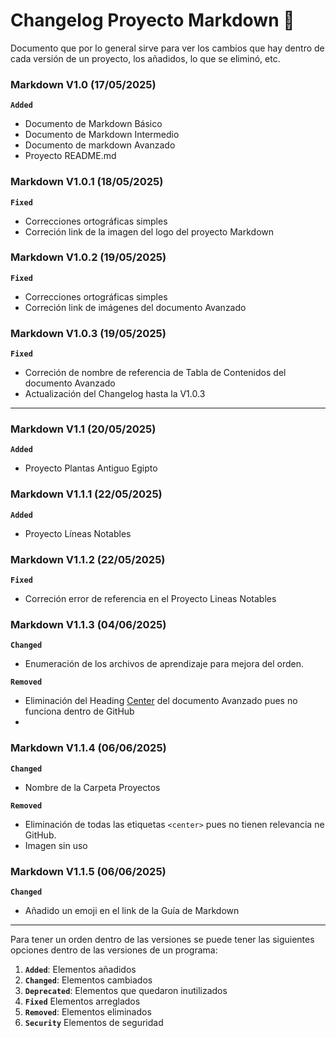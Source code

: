 # Changelog Proyecto Markdown :calendar:

Documento que por lo general sirve para ver los cambios que hay dentro de cada versión de un proyecto, los añadidos, lo que se eliminó, etc.

### Markdown V1.0 (17/05/2025)

**`Added`**

* Documento de Markdown Básico
* Documento de Markdown Intermedio
* Documento de markdown Avanzado
* Proyecto README.md

### Markdown V1.0.1 (18/05/2025)

**`Fixed`**

* Correcciones ortográficas simples
* Correción link de la imagen del logo del proyecto Markdown

### Markdown V1.0.2 (19/05/2025)

**`Fixed`**

* Correcciones ortográficas simples
* Correción link de imágenes del documento Avanzado

### Markdown V1.0.3 (19/05/2025)

**`Fixed`**

* Correción de nombre de referencia de Tabla de Contenidos del documento Avanzado
* Actualización del Changelog hasta la V1.0.3

___

### Markdown V1.1 (20/05/2025)

**`Added`**

* Proyecto Plantas Antiguo Egipto

### Markdown V1.1.1 (22/05/2025)

**`Added`**

* Proyecto Líneas Notables

### Markdown V1.1.2 (22/05/2025)

**`Fixed`**

* Correción error de referencia en el Proyecto Lineas Notables
  
### Markdown V1.1.3 (04/06/2025)

**`Changed`**

* Enumeración de los archivos de aprendizaje para mejora del orden.

**`Removed`**

* Eliminación del Heading <ins>Center</ins> del documento Avanzado pues no funciona dentro de GitHub
* 
### Markdown V1.1.4 (06/06/2025)

**`Changed`**

* Nombre de la Carpeta Proyectos

**`Removed`**

* Eliminación de todas las etiquetas `<center>` pues no tienen relevancia ne GitHub. 
* Imagen sin uso

### Markdown V1.1.5 (06/06/2025)

**`Changed`**

* Añadido un emoji en el link de la Guía de Markdown
___

Para tener un orden dentro de las versiones se puede tener las siguientes opciones dentro de las versiones de un programa:

1. **`Added`**: Elementos añadidos
2. **`Changed`**: Elementos cambiados
3. **`Deprecated`**: Elementos que quedaron inutilizados
4. **`Fixed`** Elementos arreglados
5. **`Removed`**: Elementos eliminados
6. **`Security`** Elementos de seguridad
